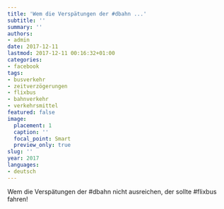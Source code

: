 ```yaml
---
title: 'Wem die Verspätungen der #dbahn ...'
subtitle: ''
summary: ''
authors:
- admin
date: 2017-12-11
lastmod: 2017-12-11 00:16:32+01:00
categories:
- facebook
tags:
- busverkehr
- zeitverzögerungen
- flixbus
- bahnverkehr
- verkehrsmittel
featured: false
image:
  placement: 1
  caption: ''
  focal_point: Smart
  preview_only: true
slug: ''
year: 2017
languages:
- deutsch
---
```


Wem die Verspätungen der #dbahn nicht ausreichen, der sollte #flixbus fahren!